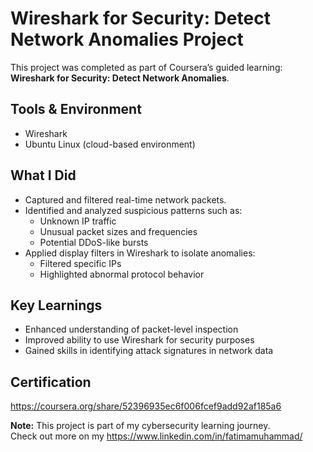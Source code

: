# Wireshark for Security: Detect Network Anomalies Project

This project was completed as part of Coursera’s guided learning: **Wireshark for Security: Detect Network Anomalies**.

## Tools & Environment
- Wireshark
- Ubuntu Linux (cloud-based environment)

## What I Did
- Captured and filtered real-time network packets.
- Identified and analyzed suspicious patterns such as:
  - Unknown IP traffic
  - Unusual packet sizes and frequencies
  - Potential DDoS-like bursts
- Applied display filters in Wireshark to isolate anomalies:
  - Filtered specific IPs
  - Highlighted abnormal protocol behavior

## Key Learnings
- Enhanced understanding of packet-level inspection
- Improved ability to use Wireshark for security purposes
- Gained skills in identifying attack signatures in network data

## Certification
https://coursera.org/share/52396935ec6f006fcef9add92af185a6

**Note:** This project is part of my cybersecurity learning journey.  
Check out more on my https://www.linkedin.com/in/fatimamuhammad/
